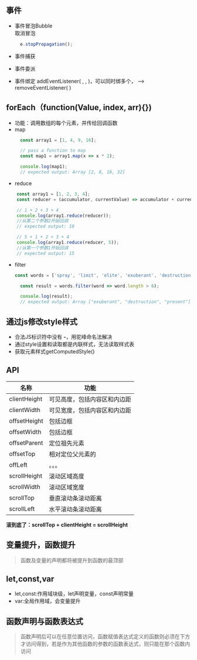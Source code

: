 ## 事件
* 事件冒泡Bubble  
  取消冒泡
  ```js
    e.stopPropagation();
  ```
* 事件捕获

* 事件委派

* 事件绑定 addEventListener( , , )，可以同时绑多个，
  --> removeEventListener( )
## forEach（function(Value, index, arr){})
* 功能：调用数组的每个元素，并传给回调函数
* map
  ```js
    const array1 = [1, 4, 9, 16];

    // pass a function to map
    const map1 = array1.map(x => x * 2);

    console.log(map1);
    // expected output: Array [2, 8, 18, 32]
  ```
* reduce
```js
    const array1 = [1, 2, 3, 4];
    const reducer = (accumulator, currentValue) => accumulator + currentValue;

    // 1 + 2 + 3 + 4
    console.log(array1.reduce(reducer));
    //从第二个参数2开始回调
    // expected output: 10

    // 5 + 1 + 2 + 3 + 4
    console.log(array1.reduce(reducer, 5));
    //从第一个参数1开始回调
    // expected output: 15
```
* filter
  ```js
  const words = ['spray', 'limit', 'elite', 'exuberant', 'destruction', 'present'];

    const result = words.filter(word => word.length > 6);

    console.log(result);
    // expected output: Array ["exuberant", "destruction", "present"]
  ```

## 通过js修改style样式
* 合法JS标识符中没有  **-**，用驼峰命名法解决
* 通过style设置和读取都是内联样式，无法读取样式表
* 获取元素样式getComputedStyle()

## API
名称|功能
---|---
clientHeight|可见高度，包括内容区和内边距
clientWidth|可见宽度，包括内容区和内边距
offsetHeight|包括边框
offsetWidth|包括边框
offsetParent|定位祖先元素
offsetTop|相对定位父元素的
offLeft|。。。
scrollHeight|滚动区域高度
scrollWidth|滚动区域宽度
scrollTop|垂直滚动条滚动距离
scrollLeft|水平滚动条滚动距离

**滚到底了：scrollTop + clientHeight = scrollHeight**

## 变量提升，函数提升
> 函数及变量的声明都将被提升到函数的最顶部

## let,const,var
* let,const:作用域块级，let声明变量，const声明常量
* var:全局作用域，会变量提升
## 函数声明与函数表达式
>函数声明后可以在任意位置访问，函数赋值表达式定义的函数则必须在下方才访问得到，若是作为其他函数的参数的函数表达式，则只能在那个函数内访问